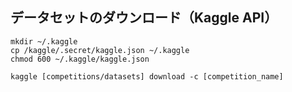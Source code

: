 ## データセットのダウンロード（Kaggle API）
```
mkdir ~/.kaggle
cp /kaggle/.secret/kaggle.json ~/.kaggle
chmod 600 ~/.kaggle/kaggle.json

kaggle [competitions/datasets] download -c [competition_name]
``````
